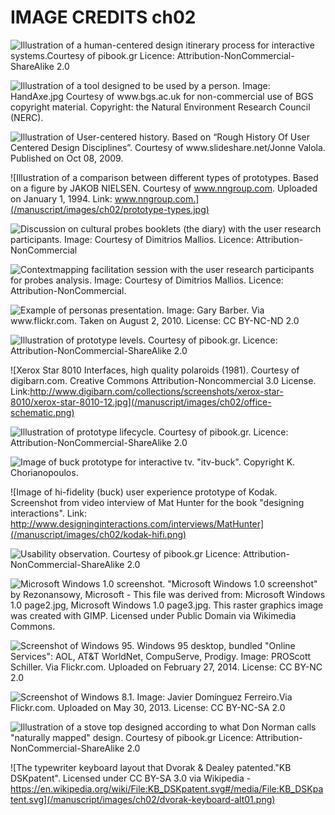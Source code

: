# IMAGE CREDITS ch02

![Illustration of a human-centered design itinerary process for interactive systems.Courtesy of pibook.gr Licence: Attribution-NonCommercial-ShareAlike 2.0](/manuscript/images/ch02/human-centered-design.jpg)

![Illustration of a tool designed to be used by a person. Image: HandAxe.jpg Courtesy of www.bgs.ac.uk for non-commercial use of BGS copyright material. Copyright: the Natural Environment Research Council (NERC).](/manuscript/images/ch02/Tool-need.jpg)

![Illustration of User-centered history. Based on “Rough History Of User Centered Design Disciplines”. Courtesy of www.slideshare.net/Jonne Valola. Published on Oct 08, 2009.](/manuscript/images/ch02/user-centered-history.jpg)

![Illustration of a comparison between different types of prototypes. Based on a figure by JAKOB NIELSEN. Courtesy of  www.nngroup.com. Uploaded on January 1, 1994. Link: www.nngroup.com.](/manuscript/images/ch02/prototype-types.jpg)

![Discussion on cultural probes booklets (the diary) with the user research participants. Image: Courtesy of Dimitrios Mallios. Licence: Attribution-NonCommercial](/manuscript/images/ch02/probes.jpeg)

![Contextmapping facilitation session with the user research participants for probes analysis. Image: Courtesy of Dimitrios Mallios. Licence: Attribution-NonCommercial.](/manuscript/images/ch02/probes-analysis.jpg)

![Example of personas presentation. Image: Gary Barber. Via www.flickr.com. Taken on August 2, 2010. License: CC BY-NC-ND 2.0 ](/manuscript/images/ch02/personas.jpg)

![Illustration of prototype levels. Courtesy of pibook.gr. Licence: Attribution-NonCommercial-ShareAlike 2.0](/manuscript/images/ch02/prototype-levels.jpg)

![Xerox Star 8010 Interfaces, high quality polaroids (1981). Courtesy of digibarn.com. Creative Commons Attribution-Noncommercial 3.0 License. Link:http://www.digibarn.com/collections/screenshots/xerox-star-8010/xerox-star-8010-12.jpg](/manuscript/images/ch02/office-schematic.png)

![Illustration of prototype lifecycle. Courtesy of pibook.gr. Licence: Attribution-NonCommercial-ShareAlike 2.0](/manuscript/images/ch02/prototype-lifecycle.jpg)

![Image of buck prototype for interactive tv. "itv-buck". Copyright K. Chorianopoulos. ](/manuscript/images/ch02/itv-buck.png)

![Image of hi-fidelity (buck) user experience prototype of Kodak. Screenshot from video interview of Mat Hunter for the book "designing interactions". Link: http://www.designinginteractions.com/interviews/MatHunter](/manuscript/images/ch02/kodak-hifi.png)

![Usability observation. Courtesy of pibook.gr Licence: Attribution-NonCommercial-ShareAlike 2.0](/manuscript/images/ch02/usability-observation.png)

![Microsoft Windows 1.0 screenshot. "Microsoft Windows 1.0 screenshot" by Rezonansowy, Microsoft - This file was derived from: Microsoft Windows 1.0 page2.jpg, Microsoft Windows 1.0 page3.jpg. This raster graphics image was created with GIMP. Licensed under Public Domain via Wikimedia Commons.](/manuscript/images/ch02/windows1.jpg)

![Screenshot of Windows 95. Windows 95 desktop, bundled "Online Services": AOL, AT&T WorldNet, CompuServe, Prodigy. Image: PROScott Schiller. Via Flickr.com. Uploaded on February 27, 2014. License: CC BY-NC 2.0](/manuscript/images/ch02/windows95-alt01.jpg)

![Screenshot of Windows 8.1. Image: Javier Domínguez Ferreiro.Via Flickr.com. Uploaded on May 30, 2013. License: CC BY-NC-SA 2.0](/manuscript/images/ch02/windows8.png)

![Illustration of a stove top designed according to what Don Norman calls "naturally mapped" design. Courtesy of pibook.gr Licence: Attribution-NonCommercial-ShareAlike 2.0](/manuscript/images/ch02/mapping-principle.jpg)

![The typewriter keyboard layout that Dvorak & Dealey patented."KB DSKpatent". Licensed under CC BY-SA 3.0 via Wikipedia - https://en.wikipedia.org/wiki/File:KB_DSKpatent.svg#/media/File:KB_DSKpatent.svg](/manuscript/images/ch02/dvorak-keyboard-alt01.png)
